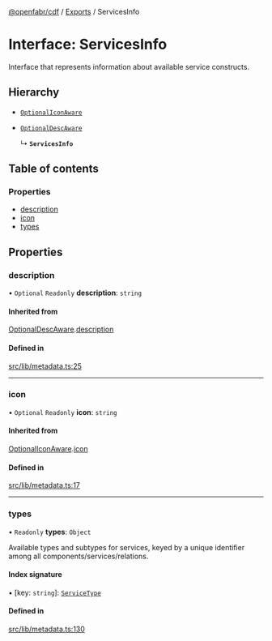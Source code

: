 [@openfabr/cdf](../README.md) / [Exports](../modules.md) / ServicesInfo

# Interface: ServicesInfo

Interface that represents information about available service constructs.

## Hierarchy

- [`OptionalIconAware`](OptionalIconAware.md)

- [`OptionalDescAware`](OptionalDescAware.md)

  ↳ **`ServicesInfo`**

## Table of contents

### Properties

- [description](ServicesInfo.md#description)
- [icon](ServicesInfo.md#icon)
- [types](ServicesInfo.md#types)

## Properties

### description

• `Optional` `Readonly` **description**: `string`

#### Inherited from

[OptionalDescAware](OptionalDescAware.md).[description](OptionalDescAware.md#description)

#### Defined in

[src/lib/metadata.ts:25](https://github.com/openfabr/cdf/blob/8dc07b3/core/typescript/src/lib/metadata.ts#L25)

___

### icon

• `Optional` `Readonly` **icon**: `string`

#### Inherited from

[OptionalIconAware](OptionalIconAware.md).[icon](OptionalIconAware.md#icon)

#### Defined in

[src/lib/metadata.ts:17](https://github.com/openfabr/cdf/blob/8dc07b3/core/typescript/src/lib/metadata.ts#L17)

___

### types

• `Readonly` **types**: `Object`

Available types and subtypes for services, keyed by a unique identifier among all components/services/relations.

#### Index signature

▪ [key: `string`]: [`ServiceType`](ServiceType.md)

#### Defined in

[src/lib/metadata.ts:130](https://github.com/openfabr/cdf/blob/8dc07b3/core/typescript/src/lib/metadata.ts#L130)
